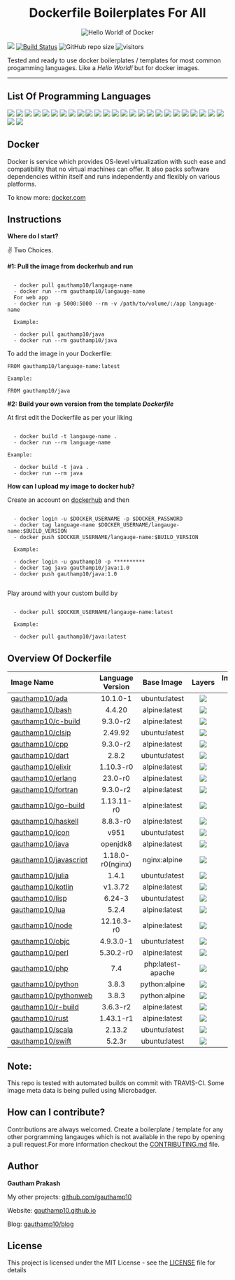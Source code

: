<h1 align="center">Dockerfile Boilerplates For All</h1>

<p align="center">
  <img src="https://i.imgur.com/MvsT3qI.png" alt="Hello World! of Docker"/>
</p>

<a href="https://travis-ci.com/gauthamp10/dockerfile-boilerplates"><img src="https://img.icons8.com/color/48/000000/travis-ci.png"/></a> [![Build Status](https://travis-ci.com/gauthamp10/dockerfile-boilerplates.svg?token=GyGbkGV9nLfsTamsNpS4&branch=master)](https://travis-ci.com/gauthamp10/dockerfile-boilerplates) ![GitHub repo size](https://img.shields.io/github/repo-size/gauthamp10/dockerfile-boilerplates) ![visitors](https://visitor-badge.glitch.me/badge?page_id=gauthamp10.dockerfile-boilerplates)

Tested and ready to use docker boilerplates / templates for most common progamming languages. Like a *Hello World!* but for  docker images.

---

## __List Of Programming Languages__

[![](https://img.shields.io/badge/ada-%20-blue)](https://img.shields.io/badge/ada-%20-blue) [![](https://img.shields.io/badge/bash-%20-blue)](https://img.shields.io/badge/bash-%20-blue) [![](https://img.shields.io/badge/C-%20-blue)](https://img.shields.io/badge/C-%20-blue) [![](https://img.shields.io/badge/CommonLisp-%20-blue)](https://img.shields.io/badge/CommonLisp-%20-blue) [![](https://img.shields.io/badge/cpp-%20-blue)](https://img.shields.io/badge/cpp-%20-blue) [![](https://img.shields.io/badge/dart-%20-blue)](https://img.shields.io/badge/dart-%20-blue) [![](https://img.shields.io/badge/elixir-%20-blue)](https://img.shields.io/badge/elixir-%20-blue) [![](https://img.shields.io/badge/erlang-%20-blue)](https://img.shields.io/badge/erlang-%20-blue) [![](https://img.shields.io/badge/fortran-%20-blue)](https://img.shields.io/badge/fortran-%20-blue) [![](https://img.shields.io/badge/go-%20-blue)](https://img.shields.io/badge/go-%20-blue) [![](https://img.shields.io/badge/haskell-%20-blue)](https://img.shields.io/badge/haskell-%20-blue) [![](https://img.shields.io/badge/icon-%20-blue)](https://img.shields.io/badge/icon-%20-blue) [![](https://img.shields.io/badge/java-%20-blue)](https://img.shields.io/badge/java-%20-blue) [![](https://img.shields.io/badge/javascript-%20-blue)](https://img.shields.io/badge/javascript-%20-blue) [![](https://img.shields.io/badge/julia-%20-blue)](https://img.shields.io/badge/julia-%20-blue) [![](https://img.shields.io/badge/kotlin-%20-blue)](https://img.shields.io/badge/kotlin-%20-blue) [![](https://img.shields.io/badge/lisp-%20-blue)](https://img.shields.io/badge/lisp-%20-blue) [![](https://img.shields.io/badge/lua-%20-blue)](https://img.shields.io/badge/lua-%20-blue) [![](https://img.shields.io/badge/node-%20-blue)](https://img.shields.io/badge/node-%20-blue) [![](https://img.shields.io/badge/objectiveC-%20-blue)](https://img.shields.io/badge/objectiveC-%20-blue) [![](https://img.shields.io/badge/perl-%20-blue)](https://img.shields.io/badge/perl-%20-blue) [![](https://img.shields.io/badge/php-%20-blue)](https://img.shields.io/badge/php-%20-blue) [![](https://img.shields.io/badge/python-%20-blue)](https://img.shields.io/badge/python-%20-blue) [![](https://img.shields.io/badge/R-%20-blue)](https://img.shields.io/badge/R-%20-blue) [![](https://img.shields.io/badge/rust-%20-blue)](https://img.shields.io/badge/rust-%20-blue) [![](https://img.shields.io/badge/scala-%20-blue)](https://img.shields.io/badge/scala-%20-blue) [![](https://img.shields.io/badge/swift-%20-blue)](https://img.shields.io/badge/swift-%20-blue) 

## __Docker__

Docker is service which provides OS-level virtualization with such ease and compatibility that no virtual machines can offer. It also packs software dependencies within itself and runs independently and flexibly on various platforms.

To know more: [docker.com](https://www.docker.com/)


## __Instructions__

__Where do I start?__

✌️ Two Choices.

__#1: Pull the image from dockerhub and run__

```

  - docker pull gauthamp10/langauge-name
  - docker run --rm gauthamp10/langauge-name
  For web app
  - docker run -p 5000:5000 --rm -v /path/to/volume/:/app language-name

  Example:

  - docker pull gauthamp10/java
  - docker run --rm gauthamp10/java

```
To add the image in your Dockerfile:

```
FROM gauthamp10/language-name:latest

Example:

FROM gauthamp10/java

```

__#2: Build your own version from the template *Dockerfile*__

At first edit the Dockerfile as per your liking 

```

  - docker build -t langauge-name .
  - docker run --rm language-name

Example:

  - docker build -t java .
  - docker run --rm java

```

__How can I upload my image to docker hub?__

Create an account on [dockerhub](https://hub.docker.com/) and then

```

  - docker login -u $DOCKER_USERNAME -p $DOCKER_PASSWORD
  - docker tag language-name $DOCKER_USERNAME/langauge-name:$BUILD_VERSION
  - docker push $DOCKER_USERNAME/langauge-name:$BUILD_VERSION

  Example:

  - docker login -u gauthamp10 -p **********
  - docker tag java gauthamp10/java:1.0
  - docker push gauthamp10/java:1.0


```

Play around with your custom build by

```

  - docker pull $DOCKER_USERNAME/langauge-name:latest

  Example:

  - docker pull gauthamp10/java:latest

```

## __Overview Of Dockerfile__

|     Image Name     |     Language Version     |     Base Image     |     Layers      |     Image Size     |
| :--------------- | :--------------: | :---------------: | :---------------: | ------------------------------------------: |
| [gauthamp10/ada](https://github.com/gauthamp10/dockerfile-boilerplates/blob/master/ada/Dockerfile)        |     10.1.0-1     |   ubuntu:latest |   [![](https://images.microbadger.com/badges/image/gauthamp10/ada.svg)](https://microbadger.com/images/gauthamp10/ada)   |             [![](https://img.shields.io/badge/size-492MB-orange)](https://img.shields.io/badge/size-492MB-orange) |
| [gauthamp10/bash](https://github.com/gauthamp10/dockerfile-boilerplates/blob/master/bash/Dockerfile)       |      4.4.20      |   alpine:latest |   [![](https://images.microbadger.com/badges/image/gauthamp10/bash.svg)](https://microbadger.com/images/gauthamp10/bash)   | [![](https://img.shields.io/badge/size-5.61MB-brightgreen)](https://img.shields.io/badge/size-5.61MB-brightgreen) |
| [gauthamp10/c-build](https://github.com/gauthamp10/dockerfile-boilerplates/blob/master/c/Dockerfile)          |     9.3.0-r2     |   alpine:latest |   [![](https://images.microbadger.com/badges/image/gauthamp10/c-build.svg)](https://microbadger.com/images/gauthamp10/c-build)   |             [![](https://img.shields.io/badge/size-181MB-yellow)](https://img.shields.io/badge/size-181MB-yellow) |
| [gauthamp10/clsip](https://github.com/gauthamp10/dockerfile-boilerplates/blob/master/clisp/Dockerfile)      |      2.49.92     |   ubuntu:latest |   [![](https://images.microbadger.com/badges/image/gauthamp10/clisp.svg)](https://microbadger.com/images/gauthamp10/clisp)   |   [![](https://img.shields.io/badge/size-130MB-yellowgreen)](https://img.shields.io/badge/size-130MB-yellowgreen) |
| [gauthamp10/cpp](https://github.com/gauthamp10/dockerfile-boilerplates/blob/master/cpp/Dockerfile)        |     9.3.0-r2     |   alpine:latest |   [![](https://images.microbadger.com/badges/image/gauthamp10/cpp.svg)](https://microbadger.com/images/gauthamp10/cpp)   |             [![](https://img.shields.io/badge/size-181MB-yellow)](https://img.shields.io/badge/size-181MB-yellow) |
| [gauthamp10/dart](https://github.com/gauthamp10/dockerfile-boilerplates/blob/master/dart/Dockerfile)       |       2.8.2      |   ubuntu:latest |   [![](https://images.microbadger.com/badges/image/gauthamp10/dart.svg)](https://microbadger.com/images/gauthamp10/dart)   |                   [![](https://img.shields.io/badge/size-628MB-red)](https://img.shields.io/badge/size-628MB-red) |
| [gauthamp10/elixir](https://github.com/gauthamp10/dockerfile-boilerplates/blob/master/elixir/Dockerfile)     |     1.10.3-r0    |   alpine:latest |   [![](https://images.microbadger.com/badges/image/gauthamp10/elixir.svg)](https://microbadger.com/images/gauthamp10/elixir)   |     [![](https://img.shields.io/badge/size-40MB-brightgreen)](https://img.shields.io/badge/size-40MB-brightgreen) |
| [gauthamp10/erlang](https://github.com/gauthamp10/dockerfile-boilerplates/blob/master/erlang/Dockerfile)     |      23.0-r0     |   alpine:latest |   [![](https://images.microbadger.com/badges/image/gauthamp10/erlang.svg)](https://microbadger.com/images/gauthamp10/erlang)   | [![](https://img.shields.io/badge/size-18.4MB-brightgreen)](https://img.shields.io/badge/size-18.4MB-brightgreen) |
| [gauthamp10/fortran](https://github.com/gauthamp10/dockerfile-boilerplates/blob/master/fortran/Dockerfile)    |     9.3.0-r2     |   alpine:latest |   [![](https://images.microbadger.com/badges/image/gauthamp10/fortran.svg)](https://microbadger.com/images/gauthamp10/fortran)   |             [![](https://img.shields.io/badge/size-210MB-yellow)](https://img.shields.io/badge/size-210MB-yellow) |
| [gauthamp10/go-build](https://github.com/gauthamp10/dockerfile-boilerplates/blob/master/go/Dockerfile)         |    1.13.11-r0    |   alpine:latest |   [![](https://images.microbadger.com/badges/image/gauthamp10/go-build.svg)](https://microbadger.com/images/gauthamp10/go-build)   |             [![](https://img.shields.io/badge/size-419MB-orange)](https://img.shields.io/badge/size-419MB-orange) |
| [gauthamp10/haskell](https://github.com/gauthamp10/dockerfile-boilerplates/blob/master/haskell/Dockerfile)    |     8.8.3-r0     |   alpine:latest |   [![](https://images.microbadger.com/badges/image/gauthamp10/haskell.svg)](https://microbadger.com/images/gauthamp10/haskell)   |                 [![](https://img.shields.io/badge/size-1.08GB-red)](https://img.shields.io/badge/size-1.08GB-red) |
| [gauthamp10/icon](https://github.com/gauthamp10/dockerfile-boilerplates/blob/master/icon/Dockerfile)       |       v951       |   ubuntu:latest |   [![](https://images.microbadger.com/badges/image/gauthamp10/icon.svg)](https://microbadger.com/images/gauthamp10/icon)   |   [![](https://img.shields.io/badge/size-119MB-yellowgreen)](https://img.shields.io/badge/size-119MB-yellowgreen) |
| [gauthamp10/java](https://github.com/gauthamp10/dockerfile-boilerplates/blob/master/java/Dockerfile)       |     openjdk8     |   alpine:latest |   [![](https://images.microbadger.com/badges/image/gauthamp10/java.svg)](https://microbadger.com/images/gauthamp10/java)   |   [![](https://img.shields.io/badge/size-123MB-yellowgreen)](https://img.shields.io/badge/size-123MB-yellowgreen) |
| [gauthamp10/javascript](https://github.com/gauthamp10/dockerfile-boilerplates/blob/master/javascript/Dockerfile) | 1.18.0-r0(nginx) |    nginx:alpine|   [![](https://images.microbadger.com/badges/image/gauthamp10/javascript.svg)](https://microbadger.com/images/gauthamp10/javascript)   | [![](https://img.shields.io/badge/size-19.9MB-brightgreen)](https://img.shields.io/badge/size-19.9MB-brightgreen) |
| [gauthamp10/julia](https://github.com/gauthamp10/dockerfile-boilerplates/blob/master/julia/Dockerfile)      |       1.4.1      |   ubuntu:latest |   [![](https://images.microbadger.com/badges/image/gauthamp10/julia.svg)](https://microbadger.com/images/gauthamp10/julia)   |             [![](https://img.shields.io/badge/size-469MB-orange)](https://img.shields.io/badge/size-469MB-orange) |
| [gauthamp10/kotlin](https://github.com/gauthamp10/dockerfile-boilerplates/blob/master/kotlin/Dockerfile)     |      v1.3.72     |   alpine:latest |   [![](https://images.microbadger.com/badges/image/gauthamp10/kotlin.svg)](https://microbadger.com/images/gauthamp10/kotlin)   |           [![](https://img.shields.io/badge/size-362MB-orange)](https://img.shields.io/badge/size-326MB-orange) |
| [gauthamp10/lisp](https://github.com/gauthamp10/dockerfile-boilerplates/blob/master/lisp/Dockerfile)       |      6.24-3      |   ubuntu:latest |   [![](https://images.microbadger.com/badges/image/gauthamp10/lisp.svg)](https://microbadger.com/images/gauthamp10/lisp)   |   [![](https://img.shields.io/badge/size-130MB-yellowgreen)](https://img.shields.io/badge/size-130MB-yellowgreen) |
| [gauthamp10/lua](https://github.com/gauthamp10/dockerfile-boilerplates/blob/master/lua/Dockerfile)        |       5.2.4      |   alpine:latest |   [![](https://images.microbadger.com/badges/image/gauthamp10/lua.svg)](https://microbadger.com/images/gauthamp10/lua)   | [![](https://img.shields.io/badge/size-6.32MB-brightgreen)](https://img.shields.io/badge/size-6.32MB-brightgreen) |
| [gauthamp10/node](https://github.com/gauthamp10/dockerfile-boilerplates/blob/master/node/Dockerfile)       |    12.16.3-r0    |   alpine:latest |   [![](https://images.microbadger.com/badges/image/gauthamp10/node.svg)](https://microbadger.com/images/gauthamp10/node)   | [![](https://img.shields.io/badge/size-37.4MB-brightgreen)](https://img.shields.io/badge/size-37.4MB-brightgreen) |
| [gauthamp10/objc](https://github.com/gauthamp10/dockerfile-boilerplates/blob/master/objective-c/Dockerfile)       |     4.9.3.0-1    |   ubuntu:latest |   [![](https://images.microbadger.com/badges/image/gauthamp10/objc.svg)](https://microbadger.com/images/gauthamp10/objc)   |                   [![](https://img.shields.io/badge/size-917MB-red)](https://img.shields.io/badge/size-917MB-red) |
| [gauthamp10/perl](https://github.com/gauthamp10/dockerfile-boilerplates/blob/master/perl/Dockerfile)       |     5.30.2-r0    |   alpine:latest |   [![](https://images.microbadger.com/badges/image/gauthamp10/perl.svg)](https://microbadger.com/images/gauthamp10/perl)   | [![](https://img.shields.io/badge/size-39.8MB-brightgreen)](https://img.shields.io/badge/size-39.8MB-brightgreen) |
| [gauthamp10/php](https://github.com/gauthamp10/dockerfile-boilerplates/blob/master/php/Dockerfile)        |        7.4       | php:latest-apache |   [![](https://images.microbadger.com/badges/image/gauthamp10/php.svg)](https://microbadger.com/images/gauthamp10/php) |             [![](https://img.shields.io/badge/size-414MB-orange)](https://img.shields.io/badge/size-414MB-orange) |
| [gauthamp10/python](https://github.com/gauthamp10/dockerfile-boilerplates/blob/master/python/worker/Dockerfile)     |       3.8.3      |   python:alpine|   [![](https://images.microbadger.com/badges/image/gauthamp10/python.svg)](https://microbadger.com/images/gauthamp10/python)   |   [![](https://img.shields.io/badge/size-113MB-yellowgreen)](https://img.shields.io/badge/size-113MB-yellowgreen) |
| [gauthamp10/pythonweb](https://github.com/gauthamp10/dockerfile-boilerplates/blob/master/python/web/Dockerfile)  |       3.8.3      |   python:alpine|   [![](https://images.microbadger.com/badges/image/gauthamp10/pythonweb.svg)](https://microbadger.com/images/gauthamp10/pythonweb)   |   [![](https://img.shields.io/badge/size-118MB-yellowgreen)](https://img.shields.io/badge/size-118MB-yellowgreen) |
| [gauthamp10/r-build](https://github.com/gauthamp10/dockerfile-boilerplates/blob/master/r/Dockerfile)          |     3.6.3-r2     |   alpine:latest |   [![](https://images.microbadger.com/badges/image/gauthamp10/r-build.svg)](https://microbadger.com/images/gauthamp10/r-build)   |   [![](https://img.shields.io/badge/size-122MB-yellowgreen)](https://img.shields.io/badge/size-122MB-yellowgreen) |
| [gauthamp10/rust](https://github.com/gauthamp10/dockerfile-boilerplates/blob/master/rust/Dockerfile)       |     1.43.1-r1    |   alpine:latest |   [![](https://images.microbadger.com/badges/image/gauthamp10/rust.svg)](https://microbadger.com/images/gauthamp10/rust)   |                   [![](https://img.shields.io/badge/size-611MB-red)](https://img.shields.io/badge/size-611MB-red) |
| [gauthamp10/scala](https://github.com/gauthamp10/dockerfile-boilerplates/blob/master/scala/Dockerfile)      |      2.13.2      |   ubuntu:latest |   [![](https://images.microbadger.com/badges/image/gauthamp10/scala.svg)](https://microbadger.com/images/gauthamp10/scala)   |                   [![](https://img.shields.io/badge/size-562MB-red)](https://img.shields.io/badge/size-562MB-red) |
| [gauthamp10/swift](https://github.com/gauthamp10/dockerfile-boilerplates/blob/master/swift/Dockerfile)      |      5.2.3r      |   ubuntu:latest |   [![](https://images.microbadger.com/badges/image/gauthamp10/swift.svg)](https://microbadger.com/images/gauthamp10/swift)   |                 [![](https://img.shields.io/badge/size-2.39GB-red)](https://img.shields.io/badge/size-2.39GB-red) |



## __Note:__ 

This repo is tested with automated builds on commit with TRAVIS-CI. Some image meta data is being pulled using Microbadger.

## __How can I contribute?__ 

Contributions are always welcomed. Create a boilerplate / template for any other porgramming langauges which is not available in the repo by opening a pull request.For more information checkout the [CONTRIBUTING.md](CONTRIBUTING.md) file.

## __Author__

 **Gautham Prakash**
 
  My other projects: [github.com/gauthamp10](https://github.com/gauthamp10)

  Website: [gauthamp10.github.io](https://gauthamp10.github.io)

  Blog: [gauthamp10/blog](https://gauthamp10.github.io/blog)

## __License__  

This project is licensed under the MIT License - see the [LICENSE](LICENSE) file for details
